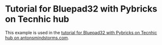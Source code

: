 # Tutorial for Bluepad32 with Pybricks on Tecnhic hub

This example is used in the [tutorial for Bluepad32 with Pybricks on Tecnhic hub on antonsmindstorms.com](https://www.antonsmindstorms.com/2023/09/19/remote-control-lego-technic-hub-with-gamepad-ps4-sixaxis/).
